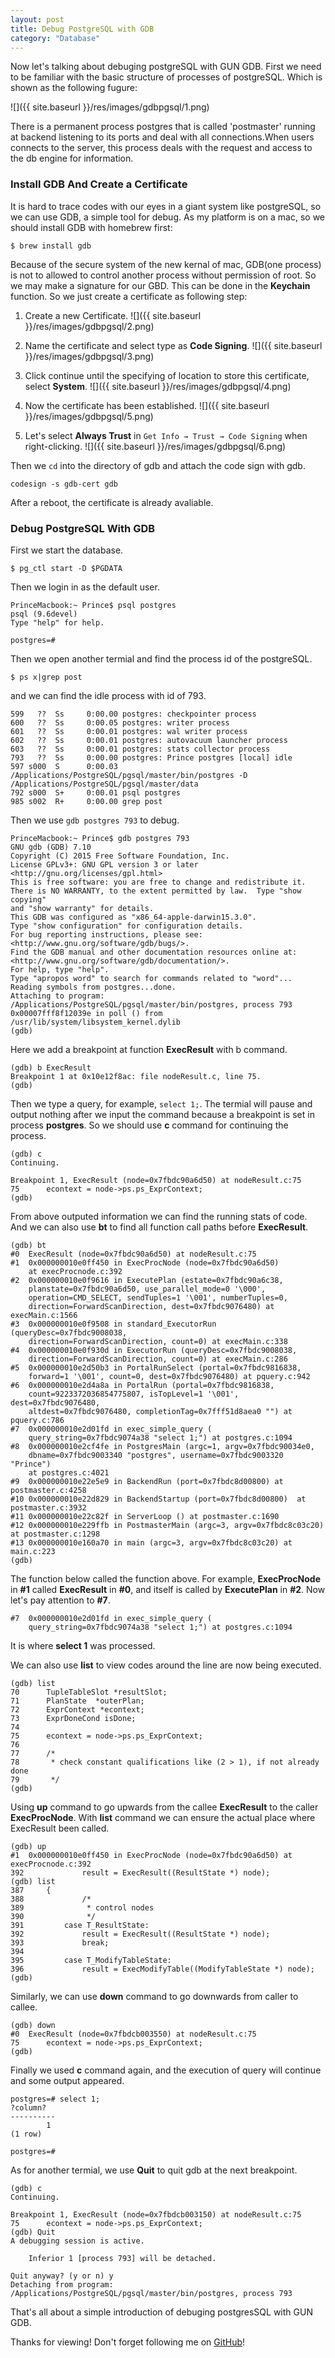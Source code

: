 ```yaml
---  
layout: post
title: Debug PostgreSQL with GDB
category: "Database"
---  
```


Now let's talking about debuging postgreSQL with GUN GDB.
First we need to be familiar with the basic structure of processes of postgreSQL. Which is shown as the following fugure:




![]({{ site.baseurl }}/res/images/gdbpgsql/1.png)

There is a permanent process postgres that is called 'postmaster' running at backend listening to its ports and deal with all connections.When users connects to the server, this process deals with the request and access to the db engine for information.


### Install GDB And Create a Certificate ###

It is hard to trace codes with our eyes in a giant system like postgreSQL, so we can use GDB, a simple tool for debug. As my platform is on a mac, so we should install GDB with homebrew first:

	$ brew install gdb

Because of the secure system of the new kernal of mac, GDB(one process) is not to allowed to control another process without permission of root. So we may make a signature for our GBD. This can be done in the **Keychain** function. So we just create a certificate as following step:

1. Create a new Certificate.
![]({{ site.baseurl }}/res/images/gdbpgsql/2.png)

2. Name the certificate and select type as **Code Signing**.
![]({{ site.baseurl }}/res/images/gdbpgsql/3.png)

3. Click continue until the specifying of location to store this certificate, select **System**.
![]({{ site.baseurl }}/res/images/gdbpgsql/4.png)

4. Now the certificate has been established.
![]({{ site.baseurl }}/res/images/gdbpgsql/5.png)

5. Let's select **Always Trust** in `Get Info → Trust → Code Signing` when right-clicking.
![]({{ site.baseurl }}/res/images/gdbpgsql/6.png)

Then we `cd` into the directory of gdb and attach the code sign with gdb.

	codesign -s gdb-cert gdb

After a reboot, the certificate is already avaliable.

### Debug PostgreSQL With GDB ###

First we start the database.

	$ pg_ctl start -D $PGDATA

Then we login in as the default user.

	PrinceMacbook:~ Prince$ psql postgres
	psql (9.6devel)
	Type "help" for help.

	postgres=# 

Then we open another termial and find the process id of the postgreSQL.

	$ ps x|grep post

and we can find the idle process with id of 793.

	599   ??  Ss     0:00.00 postgres: checkpointer process     
	600   ??  Ss     0:00.05 postgres: writer process     
	601   ??  Ss     0:00.01 postgres: wal writer process     
	602   ??  Ss     0:00.01 postgres: autovacuum launcher process     
	603   ??  Ss     0:00.01 postgres: stats collector process     
	793   ??  Ss     0:00.00 postgres: Prince postgres [local] idle  
	597 s000  S      0:00.03 /Applications/PostgreSQL/pgsql/master/bin/postgres -D /Applications/PostgreSQL/pgsql/master/data
	792 s000  S+     0:00.01 psql postgres
	985 s002  R+     0:00.00 grep post

Then we use `gdb postgres 793` to debug.

	PrinceMacbook:~ Prince$ gdb postgres 793
	GNU gdb (GDB) 7.10
	Copyright (C) 2015 Free Software Foundation, Inc.
	License GPLv3+: GNU GPL version 3 or later <http://gnu.org/licenses/gpl.html>
	This is free software: you are free to change and redistribute it.
	There is NO WARRANTY, to the extent permitted by law.  Type "show copying"
	and "show warranty" for details.
	This GDB was configured as "x86_64-apple-darwin15.3.0".
	Type "show configuration" for configuration details.
	For bug reporting instructions, please see:
	<http://www.gnu.org/software/gdb/bugs/>.
	Find the GDB manual and other documentation resources online at:
	<http://www.gnu.org/software/gdb/documentation/>.
	For help, type "help".
	Type "apropos word" to search for commands related to "word"...
	Reading symbols from postgres...done.
	Attaching to program: /Applications/PostgreSQL/pgsql/master/bin/postgres, process 793
	0x00007fff8f12039e in poll () from /usr/lib/system/libsystem_kernel.dylib
	(gdb) 

Here we add a breakpoint at function **ExecResult** with b command.

	(gdb) b ExecResult
	Breakpoint 1 at 0x10e12f8ac: file nodeResult.c, line 75.
	(gdb) 

Then we type a query, for example, `select 1;`. The termial will pause and output nothing after we input the command because a breakpoint is set in process **postgres**. So we should use **c** command for continuing the process.

	(gdb) c
	Continuing.

	Breakpoint 1, ExecResult (node=0x7fbdc90a6d50) at nodeResult.c:75
	75		econtext = node->ps.ps_ExprContext;
	(gdb) 

From above outputed information we can find the running stats of code. And we can also use **bt** to find all function call paths before **ExecResult**.

	(gdb) bt
	#0  ExecResult (node=0x7fbdc90a6d50) at nodeResult.c:75
	#1  0x000000010e0ff450 in ExecProcNode (node=0x7fbdc90a6d50)
    	at execProcnode.c:392
	#2  0x000000010e0f9616 in ExecutePlan (estate=0x7fbdc90a6c38, 
    	planstate=0x7fbdc90a6d50, use_parallel_mode=0 '\000', 
    	operation=CMD_SELECT, sendTuples=1 '\001', numberTuples=0, 
    	direction=ForwardScanDirection, dest=0x7fbdc9076480) at execMain.c:1566
	#3  0x000000010e0f9508 in standard_ExecutorRun (queryDesc=0x7fbdc9008038, 
    	direction=ForwardScanDirection, count=0) at execMain.c:338
	#4  0x000000010e0f930d in ExecutorRun (queryDesc=0x7fbdc9008038, 
    	direction=ForwardScanDirection, count=0) at execMain.c:286
	#5  0x000000010e2d50b3 in PortalRunSelect (portal=0x7fbdc9816838, 
    	forward=1 '\001', count=0, dest=0x7fbdc9076480) at pquery.c:942
	#6  0x000000010e2d4a8a in PortalRun (portal=0x7fbdc9816838, 
    	count=9223372036854775807, isTopLevel=1 '\001', dest=0x7fbdc9076480, 
    	altdest=0x7fbdc9076480, completionTag=0x7fff51d8aea0 "") at pquery.c:786
	#7  0x000000010e2d01fd in exec_simple_query (
    	query_string=0x7fbdc9074a38 "select 1;") at postgres.c:1094
	#8  0x000000010e2cf4fe in PostgresMain (argc=1, argv=0x7fbdc90034e0, 
    	dbname=0x7fbdc9003340 "postgres", username=0x7fbdc9003320 "Prince")
    	at postgres.c:4021
	#9  0x000000010e22e5e9 in BackendRun (port=0x7fbdc8d00800) at postmaster.c:4258
	#10 0x000000010e22d829 in BackendStartup (port=0x7fbdc8d00800)  at postmaster.c:3932
	#11 0x000000010e22c82f in ServerLoop () at postmaster.c:1690
	#12 0x000000010e229ffb in PostmasterMain (argc=3, argv=0x7fbdc8c03c20) at postmaster.c:1298
	#13 0x000000010e160a70 in main (argc=3, argv=0x7fbdc8c03c20) at main.c:223
	(gdb) 

The function below called the function above. For example, **ExecProcNode** in **#1** called **ExecResult** in **#0**, and itself is called by **ExecutePlan** in **#2**. Now let's pay attention to **#7**.

	#7  0x000000010e2d01fd in exec_simple_query (
    	query_string=0x7fbdc9074a38 "select 1;") at postgres.c:1094

It is where **select 1** was processed.

We can also use **list** to view codes around the line are now being executed.

	(gdb) list
	70		TupleTableSlot *resultSlot;
	71		PlanState  *outerPlan;
	72		ExprContext *econtext;
	73		ExprDoneCond isDone;
	74	
	75		econtext = node->ps.ps_ExprContext;
	76	
	77		/*
	78		 * check constant qualifications like (2 > 1), if not already done
	79		 */
	(gdb) 

Using **up** command to go upwards from the callee **ExecResult** to the caller **ExecProcNode**. With **list** command we can ensure the actual place where ExecResult been called.

	(gdb) up
	#1  0x000000010e0ff450 in ExecProcNode (node=0x7fbdc90a6d50) at execProcnode.c:392
	392				result = ExecResult((ResultState *) node);
	(gdb) list
	387		{
	388				/*
	389				 * control nodes
	390				 */
	391			case T_ResultState:
	392				result = ExecResult((ResultState *) node);
	393				break;
	394	
	395			case T_ModifyTableState:
	396				result = ExecModifyTable((ModifyTableState *) node);
	(gdb) 

Similarly, we can use **down** command to go downwards from caller to callee.

	(gdb) down
	#0  ExecResult (node=0x7fbdcb003550) at nodeResult.c:75
	75		econtext = node->ps.ps_ExprContext;
	(gdb) 

Finally we used **c** command again, and the execution of query will continue and some output appeared.

	postgres=# select 1;
 	?column? 
	----------
	        1
	(1 row)

	postgres=# 

As for another termial, we use **Quit** to quit gdb at the next breakpoint.

	(gdb) c
	Continuing.

	Breakpoint 1, ExecResult (node=0x7fbdcb003150) at nodeResult.c:75
	75		econtext = node->ps.ps_ExprContext;
	(gdb) Quit
	A debugging session is active.

		Inferior 1 [process 793] will be detached.

	Quit anyway? (y or n) y
	Detaching from program: /Applications/PostgreSQL/pgsql/master/bin/postgres, process 793

That's all about a simple introduction of debuging postgresSQL with GUN GDB.

Thanks for viewing! Don't forget following me on <a href="https://github.com/Princever">GitHub</a>!